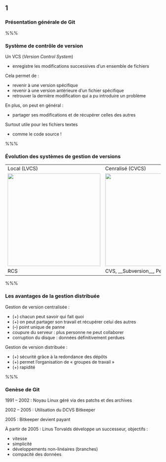 <!-- .slide: data-background-image="images/logo-git.png" data-background-size="600px" class="chapter" -->
## 1
### Présentation générale de Git


%%%


<!-- .slide: class="slide" data-background-image="images/logo-git.png" data-background-size="600px" -->
### Système de contrôle de version

Un VCS (_Version Control System_) 
 - enregistre les modifications successives d’un ensemble de fichiers

Cela permet de :
 - revenir à une version spécifique
 - revenir à une version antérieure d’un fichier spécifique
 - retrouver la dernière modification qui a pu introduire un problème

En plus, on peut en général :
 - partager ses modifications et de récupérer celles des autres

Surtout utile pour les fichiers textes
 - comme le code source !


%%%


<!-- .slide: data-background-image="images/logo-git.png" data-background-size="600px" class="slide" -->
### Évolution des systèmes de gestion de versions

<table>
	<tr>
		<td>Local (LVCS)</td>
		<td>Cenralisé (CVCS)</td>
		<td>Distribué (DVCS)</td>
	</tr>
	<tr>
		<td><img src="images/local.png" width="300px" /></td>
		<td><img src="images/centralized.png" width="300px" /></td>
		<td><img src="images/distributed.png" width="300px" /></td>
	</tr>
	<tr>
		<td>RCS</td>
		<td>CVS, __Subversion__, Perforce</td>
		<td>__Git__, Mercurial, Bazaar, Darcs</td>
	</tr>
</table>


%%%


<!-- .slide: data-background-image="images/logo-git.png" data-background-size="600px" class="slide" -->
### Les avantages de la gestion distribuée

Gestion de version centralisée :

 - (+) chacun peut savoir qui fait quoi
 - (+) on peut partager son travail et récupérer celui des autres
 - (&ndash;) point unique de panne
  - coupure du serveur : plus personne ne peut collaborer
  - corruption du disque : données définitivement perdues
 
Gestion de version distribuée :

 - (+) sécurité grâce à la redondance des dépôts
 - (+) permet l’organisation de « groupes de travail »
 - (+) rapidité
 
%%%


<!-- .slide: data-background-image="images/logo-git.png" data-background-size="600px" class="slide" -->
### Genèse de Git

1991 &ndash; 2002 : Noyau Linux géré via des patchs et des archives

2002 &ndash; 2005 : Utilisation du DCVS Bitkeeper

2005 : Bitkeeper devient payant

À partir de 2005 : Linus Torvalds développe un successeur, objectifs :
 - vitesse
 - simplicité
 - développements non-linéaires (branches)
 - compacité des données
